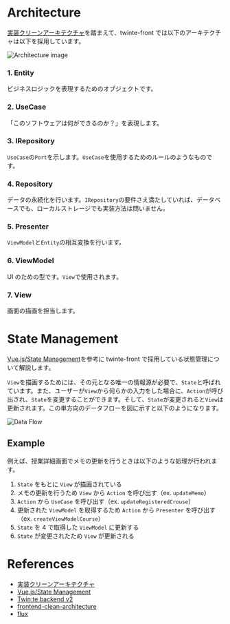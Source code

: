 # Architecture

[実装クリーンアーキテクチャ](https://qiita.com/nrslib/items/a5f902c4defc83bd46b8)を踏まえて、twinte-front では以下のアーキテクチャは以下を採用しています。

![Architecture image](https://user-images.githubusercontent.com/68944024/161409877-375bb674-b668-4388-9df6-ddd081b9581f.png)

### 1. Entity

ビジネスロジックを表現するためのオブジェクトです。

### 2. UseCase

「このソフトウェアは何ができるのか？」を表現します。

### 3. IRepository

`UseCase`の`Port`を示します。`UseCase`を使用するためのルールのようなものです。

### 4. Repository

データの永続化を行います。`IRepository`の要件さえ満たしていれば、データベースでも、ローカルストレージでも実装方法は問いません。

### 5. Presenter

`ViewModel`と`Entity`の相互変換を行います。

### 6. ViewModel

UI のための型です。`View`で使用されます。

### 7. View

画面の描画を担当します。

# State Management

[Vue.js/State Management](https://vuejs.org/guide/scaling-up/state-management.html)を参考に twinte-front で採用している状態管理について解説します。

`View`を描画するためには、その元となる唯一の情報源が必要で、`State`と呼ばれています。また、ユーザーが`View`から何らかの入力をした場合に、`Action`が呼び出され、`State`を変更することができます。そして、`State`が変更されると`View`は更新されます。この単方向のデータフローを図に示すと以下のようになります。

![Data Flow](https://user-images.githubusercontent.com/68944024/161410858-c3dfca15-2645-4ec5-a7ae-14590462f8b7.png)

## Example

例えば、授業詳細画面でメモの更新を行うときは以下のような処理が行われます。

1. `State` をもとに `View` が描画されている
2. メモの更新を行うため `View` から `Action` を呼び出す（ex. `updateMemo`）
3. `Action` から `UseCase` を呼び出す（ex. `updateRegisteredCrouse`）
4. 更新された `ViewModel` を取得するため `Action` から `Presenter` を呼び出す（ex. `createViewModelCourse`）
5. `State` を 4 で取得した `ViewModel` に更新する
6. `State` が変更されたため `View` が更新される

# References

- [実装クリーンアーキテクチャ](https://qiita.com/nrslib/items/a5f902c4defc83bd46b8)
- [Vue.js/State Management](https://vuejs.org/guide/scaling-up/state-management.html)
- [Twin:te backend v2](https://github.com/twin-te/twinte-server)
- [frontend-clean-architecture](https://github.com/bespoyasov/frontend-clean-architecture/tree/master/src)
- [flux](https://facebook.github.io/flux/docs/in-depth-overview)
